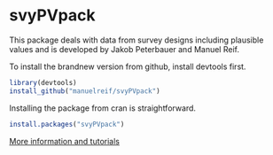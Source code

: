 svyPVpack
=========

This package deals with data from survey designs including plausible values and is developed by Jakob Peterbauer and Manuel Reif.


To install the brandnew version from github, install devtools first.

```R
library(devtools)
install_github("manuelreif/svyPVpack")
```

Installing the package from cran is straightforward.

```R
install.packages("svyPVpack")
```


[More information and tutorials](https://github.com/manuelreif/svyPVpack/wiki)
